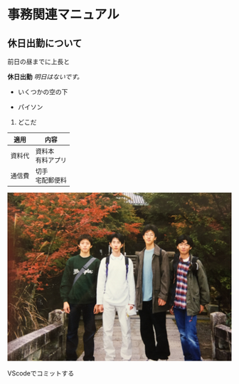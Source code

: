 # 事務関連マニュアル
## 休日出勤について
前日の昼までに上長と

**休日出勤**
*明日はないです。*

- いくつかの空の下
* パイソン
1. どこだ

|適用|内容
|--|--
|資料代|資料本<br>有料アプリ
|通信費|切手<br>宅配郵便料

![切手代](img/IMG_0146.JPG)

VScodeでコミットする